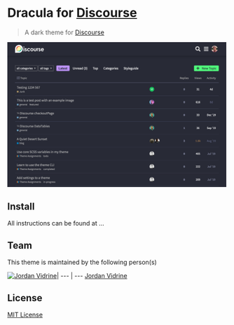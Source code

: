 # Dracula for [Discourse](https://www.discourse.org/)
> A dark theme for [Discourse](https://www.discourse.org/)

<img src="./discourse-dracula.png" width=500/>

## Install
All instructions can be found at ...

## Team

This theme is maintained by the following person(s)

[![Jordan Vidrine](https://avatars0.githubusercontent.com/u/30537603?v=4&s=100)](https://github.com/jordanvidrine)|
--- | ---
[Jordan Vidrine](https://github.com/jordanvidrine)

## License

[MIT License](./LICENSE)